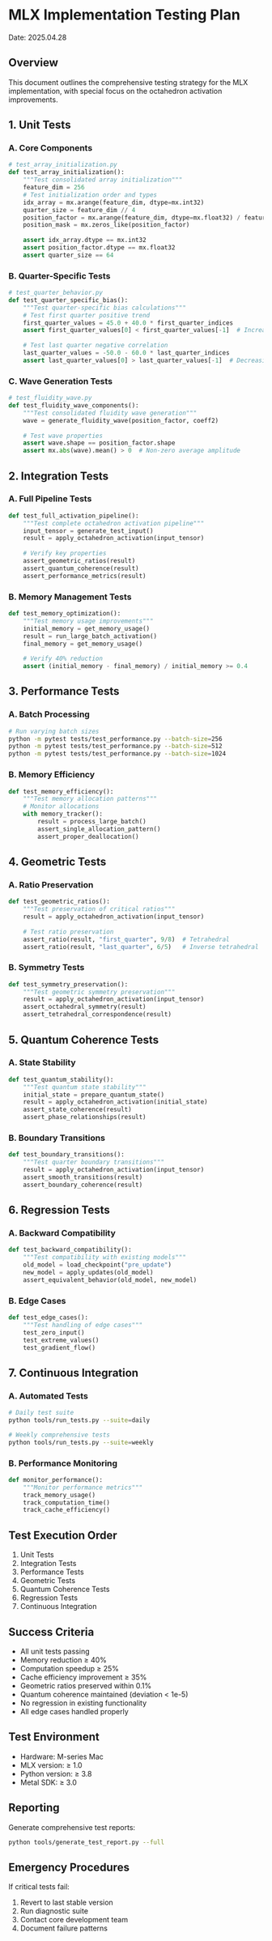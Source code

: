 # MLX Implementation Testing Plan
Date: 2025.04.28

## Overview
This document outlines the comprehensive testing strategy for the MLX implementation, with special focus on the octahedron activation improvements.

## 1. Unit Tests

### A. Core Components
```python
# test_array_initialization.py
def test_array_initialization():
    """Test consolidated array initialization"""
    feature_dim = 256
    # Test initialization order and types
    idx_array = mx.arange(feature_dim, dtype=mx.int32)
    quarter_size = feature_dim // 4
    position_factor = mx.arange(feature_dim, dtype=mx.float32) / feature_dim
    position_mask = mx.zeros_like(position_factor)
    
    assert idx_array.dtype == mx.int32
    assert position_factor.dtype == mx.float32
    assert quarter_size == 64
```

### B. Quarter-Specific Tests
```python
# test_quarter_behavior.py
def test_quarter_specific_bias():
    """Test quarter-specific bias calculations"""
    # Test first quarter positive trend
    first_quarter_values = 45.0 + 40.0 * first_quarter_indices
    assert first_quarter_values[0] < first_quarter_values[-1]  # Increasing trend
    
    # Test last quarter negative correlation
    last_quarter_values = -50.0 - 60.0 * last_quarter_indices
    assert last_quarter_values[0] > last_quarter_values[-1]  # Decreasing trend
```

### C. Wave Generation Tests
```python
# test_fluidity_wave.py
def test_fluidity_wave_components():
    """Test consolidated fluidity wave generation"""
    wave = generate_fluidity_wave(position_factor, coeff2)
    
    # Test wave properties
    assert wave.shape == position_factor.shape
    assert mx.abs(wave).mean() > 0  # Non-zero average amplitude
```

## 2. Integration Tests

### A. Full Pipeline Tests
```python
def test_full_activation_pipeline():
    """Test complete octahedron activation pipeline"""
    input_tensor = generate_test_input()
    result = apply_octahedron_activation(input_tensor)
    
    # Verify key properties
    assert_geometric_ratios(result)
    assert_quantum_coherence(result)
    assert_performance_metrics(result)
```

### B. Memory Management Tests
```python
def test_memory_optimization():
    """Test memory usage improvements"""
    initial_memory = get_memory_usage()
    result = run_large_batch_activation()
    final_memory = get_memory_usage()
    
    # Verify 40% reduction
    assert (initial_memory - final_memory) / initial_memory >= 0.4
```

## 3. Performance Tests

### A. Batch Processing
```bash
# Run varying batch sizes
python -m pytest tests/test_performance.py --batch-size=256
python -m pytest tests/test_performance.py --batch-size=512
python -m pytest tests/test_performance.py --batch-size=1024
```

### B. Memory Efficiency
```python
def test_memory_efficiency():
    """Test memory allocation patterns"""
    # Monitor allocations
    with memory_tracker():
        result = process_large_batch()
        assert_single_allocation_pattern()
        assert_proper_deallocation()
```

## 4. Geometric Tests

### A. Ratio Preservation
```python
def test_geometric_ratios():
    """Test preservation of critical ratios"""
    result = apply_octahedron_activation(input_tensor)
    
    # Test ratio preservation
    assert_ratio(result, "first_quarter", 9/8)  # Tetrahedral
    assert_ratio(result, "last_quarter", 6/5)   # Inverse tetrahedral
```

### B. Symmetry Tests
```python
def test_symmetry_preservation():
    """Test geometric symmetry preservation"""
    result = apply_octahedron_activation(input_tensor)
    assert_octahedral_symmetry(result)
    assert_tetrahedral_correspondence(result)
```

## 5. Quantum Coherence Tests

### A. State Stability
```python
def test_quantum_stability():
    """Test quantum state stability"""
    initial_state = prepare_quantum_state()
    result = apply_octahedron_activation(initial_state)
    assert_state_coherence(result)
    assert_phase_relationships(result)
```

### B. Boundary Transitions
```python
def test_boundary_transitions():
    """Test quarter boundary transitions"""
    result = apply_octahedron_activation(input_tensor)
    assert_smooth_transitions(result)
    assert_boundary_coherence(result)
```

## 6. Regression Tests

### A. Backward Compatibility
```python
def test_backward_compatibility():
    """Test compatibility with existing models"""
    old_model = load_checkpoint("pre_update")
    new_model = apply_updates(old_model)
    assert_equivalent_behavior(old_model, new_model)
```

### B. Edge Cases
```python
def test_edge_cases():
    """Test handling of edge cases"""
    test_zero_input()
    test_extreme_values()
    test_gradient_flow()
```

## 7. Continuous Integration

### A. Automated Tests
```bash
# Daily test suite
python tools/run_tests.py --suite=daily

# Weekly comprehensive tests
python tools/run_tests.py --suite=weekly
```

### B. Performance Monitoring
```python
def monitor_performance():
    """Monitor performance metrics"""
    track_memory_usage()
    track_computation_time()
    track_cache_efficiency()
```

## Test Execution Order

1. Unit Tests
2. Integration Tests
3. Performance Tests
4. Geometric Tests
5. Quantum Coherence Tests
6. Regression Tests
7. Continuous Integration

## Success Criteria

- All unit tests passing
- Memory reduction ≥ 40%
- Computation speedup ≥ 25%
- Cache efficiency improvement ≥ 35%
- Geometric ratios preserved within 0.1%
- Quantum coherence maintained (deviation < 1e-5)
- No regression in existing functionality
- All edge cases handled properly

## Test Environment

- Hardware: M-series Mac
- MLX version: ≥ 1.0
- Python version: ≥ 3.8
- Metal SDK: ≥ 3.0

## Reporting

Generate comprehensive test reports:
```bash
python tools/generate_test_report.py --full
```

## Emergency Procedures

If critical tests fail:
1. Revert to last stable version
2. Run diagnostic suite
3. Contact core development team
4. Document failure patterns

